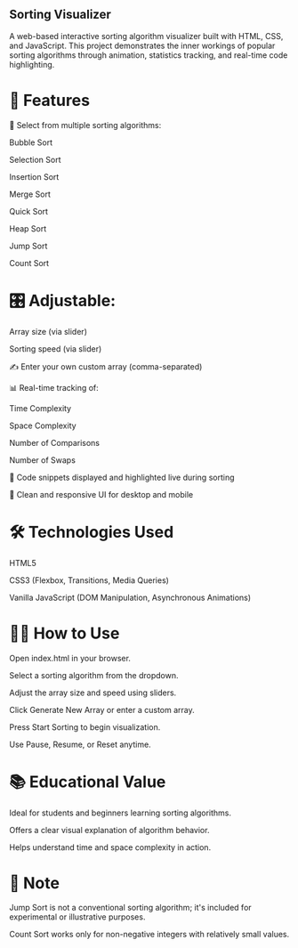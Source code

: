 ## Sorting Visualizer
A web-based interactive sorting algorithm visualizer built with HTML, CSS, and JavaScript. This project demonstrates the inner workings of popular sorting algorithms through animation, statistics tracking, and real-time code highlighting.

# 🚀 Features
🔘 Select from multiple sorting algorithms:

Bubble Sort

Selection Sort

Insertion Sort

Merge Sort

Quick Sort

Heap Sort

Jump Sort

Count Sort

# 🎛 Adjustable:

Array size (via slider)

Sorting speed (via slider)

✍️ Enter your own custom array (comma-separated)

📊 Real-time tracking of:

Time Complexity

Space Complexity

Number of Comparisons

Number of Swaps

🧾 Code snippets displayed and highlighted live during sorting

🎨 Clean and responsive UI for desktop and mobile

# 🛠 Technologies Used
HTML5

CSS3 (Flexbox, Transitions, Media Queries)

Vanilla JavaScript (DOM Manipulation, Asynchronous Animations)

# 🧑‍💻 How to Use
Open index.html in your browser.

Select a sorting algorithm from the dropdown.

Adjust the array size and speed using sliders.

Click Generate New Array or enter a custom array.

Press Start Sorting to begin visualization.

Use Pause, Resume, or Reset anytime.

# 📚 Educational Value
Ideal for students and beginners learning sorting algorithms.

Offers a clear visual explanation of algorithm behavior.

Helps understand time and space complexity in action.

# 📌 Note
Jump Sort is not a conventional sorting algorithm; it's included for experimental or illustrative purposes.

Count Sort works only for non-negative integers with relatively small values.

